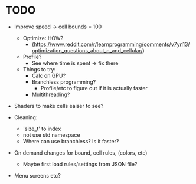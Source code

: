 # TODO

- Improve speed -> cell bounds = 100
    - Optimize: HOW?
        - (https://www.reddit.com/r/learnprogramming/comments/v7yn13/optimization_questions_about_c_and_cellular/)
    - Profile?
        - See where time is spent -> fix there
    - Things to try:
        - Calc on GPU?
        - Branchless programming?
            - Profile/etc to figure out if it is actually faster
        - Multithreading?

- Shaders to make cells eaiser to see?

- Cleaning:
    - 'size_t' to index
    - not use std namespace
    - Where can use branchless? Is it faster?

- On demand changes for bound, cell rules, (colors, etc)
    - Maybe first load rules/settings from JSON file?
- Menu screens etc?